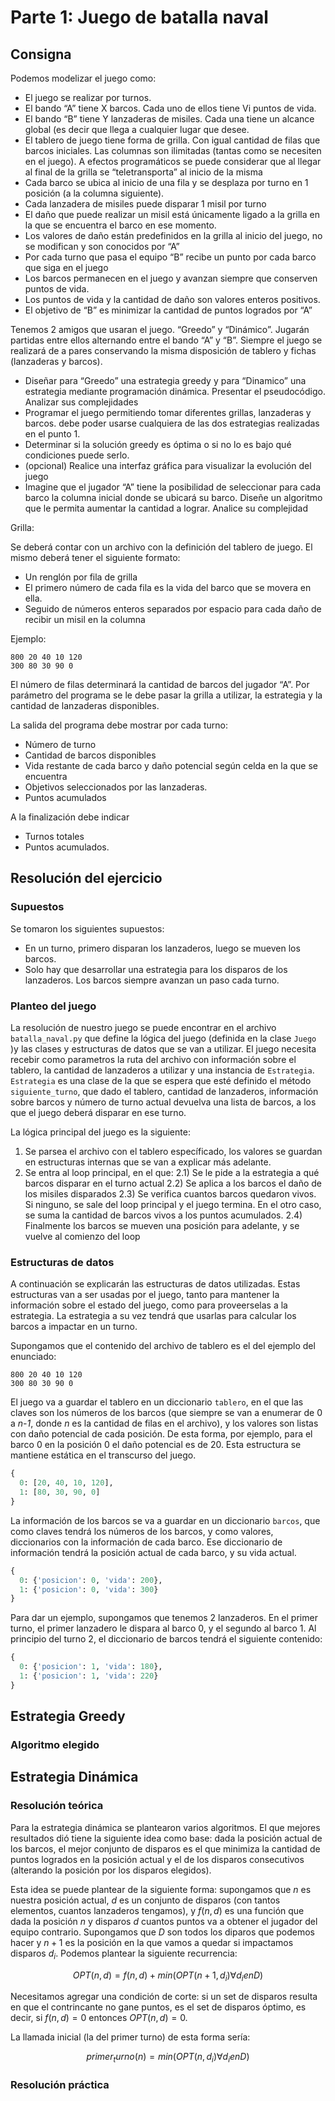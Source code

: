 
# Parte 1: Juego de batalla naval

## Consigna

Podemos modelizar el juego como:

 - El juego se realizar por turnos.
 - El bando “A” tiene X barcos. Cada uno de ellos tiene Vi puntos de vida.
 - El bando “B” tiene Y lanzaderas de misiles. Cada una tiene un alcance global (es decir que llega a cualquier lugar que desee.
 - El tablero de juego tiene forma de grilla. Con igual cantidad de filas que barcos iniciales. Las columnas son ilimitadas (tantas como se necesiten en el juego). A efectos programáticos se puede considerar que al llegar al final de la grilla se “teletransporta” al inicio de la misma
 - Cada barco se ubica al inicio de una fila y se desplaza por turno en 1 posición (a la columna siguiente).
 - Cada lanzadera de misiles puede disparar 1 misil por turno
 - El daño que puede realizar un misil está únicamente ligado a la grilla en la que se encuentra el barco en ese momento.
 - Los valores de daño están predefinidos en la grilla al inicio del juego, no se modifican y son conocidos por “A”
 - Por cada turno que pasa el equipo “B” recibe un punto por cada barco que siga en el juego
 - Los barcos permanecen en el juego y avanzan siempre que conserven puntos de vida.
 - Los puntos de vida y la cantidad de daño son valores enteros positivos.
 - El objetivo de “B” es minimizar la cantidad de puntos logrados por “A”

Tenemos 2 amigos que usaran el juego. “Greedo” y “Dinámico”. Jugarán partidas entre ellos alternando entre el bando “A” y “B”. Siempre el juego se realizará de a pares conservando la misma disposición de tablero y fichas (lanzaderas y barcos).

 - Diseñar para “Greedo” una estrategia greedy y para “Dinamico” una estrategia mediante programación dinámica. Presentar el pseudocódigo. Analizar sus complejidades
 - Programar el juego permitiendo tomar diferentes grillas, lanzaderas y barcos. debe poder usarse cualquiera de las dos estrategias realizadas en el punto 1.
 - Determinar si la solución greedy es óptima o si no lo es bajo qué condiciones puede serlo.
 - (opcional) Realice una interfaz gráfica para visualizar la evolución del juego
 - Imagine que el jugador “A” tiene la posibilidad de seleccionar para cada barco la columna inicial donde se ubicará su barco. Diseñe un algoritmo que le permita aumentar la cantidad a lograr. Analice su complejidad

Grilla:

Se deberá contar con un archivo con la definición del tablero de juego. El mismo deberá tener el siguiente formato:

 - Un renglón por fila de grilla
 - El primero número de cada fila es la vida del barco que se movera en ella.
 - Seguido de números enteros separados por espacio para cada daño de recibir un misil en la columna

Ejemplo:

```
800 20 40 10 120
300 80 30 90 0
```

El número de filas determinará la cantidad de barcos del jugador “A”. Por parámetro del programa se le debe pasar la grilla a utilizar, la estrategia y la cantidad de lanzaderas disponibles.

La salida del programa debe mostrar por cada turno:

 - Número de turno
 - Cantidad de barcos disponibles
 - Vida restante de cada barco y daño potencial según celda en la que se encuentra
 - Objetivos seleccionados por las lanzaderas.
 - Puntos acumulados

A la finalización debe indicar

 - Turnos totales
 - Puntos acumulados.


## Resolución del ejercicio

### Supuestos

Se tomaron los siguientes supuestos:

 - En un turno, primero disparan los lanzaderos, luego se mueven los barcos.
 - Solo hay que desarrollar una estrategia para los disparos de los lanzaderos. Los barcos siempre avanzan un paso cada turno.

### Planteo del juego

La resolución de nuestro juego se puede encontrar en el archivo `batalla_naval.py` que define la lógica del juego (definida en la clase `Juego` )y las clases y estructuras de datos que se van a utilizar. El juego necesita recebir como parametros la ruta del archivo con información sobre el tablero, la cantidad de lanzaderos a utilizar y una instancia de `Estrategia`. `Estrategia` es una clase de la que se espera que esté definido el método `siguiente_turno`, que dado el tablero, cantidad de lanzaderos, información sobre barcos y número de turno actual devuelva una lista de barcos, a los que el juego deberá disparar en ese turno.

La lógica principal del juego es la siguiente:

1) Se parsea el archivo con el tablero específicado, los valores se guardan en estructuras internas que se van a explicar más adelante.
2) Se entra al loop principal, en el que:
2.1) Se le pide a la estrategia a qué barcos disparar en el turno actual
2.2) Se aplica a los barcos el daño de los misiles disparados
2.3) Se verifica cuantos barcos quedaron vivos. Si ninguno, se sale del loop principal y el juego termina. En el otro caso, se suma la cantidad de barcos vivos a los puntos acumulados.
2.4) Finalmente los barcos se mueven una posición para adelante, y se vuelve al comienzo del loop

### Estructuras de datos

A continuación se explicarán las estructuras de datos utilizadas. Estas estructuras van a ser usadas por el juego, tanto para mantener la información sobre el estado del juego, como para proveerselas a la estrategia. La estrategia a su vez tendrá que usarlas para calcular los barcos a impactar en un turno.

Supongamos que el contenido del archivo de tablero es el del ejemplo del enunciado:

```
800 20 40 10 120
300 80 30 90 0
```

El juego va a guardar el tablero en un diccionario `tablero`, en el que las claves son los números de los barcos (que siempre se van a enumerar de 0 a *n-1*, donde *n* es la cantidad de filas en el archivo), y los valores son listas con daño potencial de cada posición. De esta forma, por ejemplo, para el barco 0 en la posición 0 el daño potencial es de 20. Esta estructura se mantiene estática en el transcurso del juego.

```python
{
  0: [20, 40, 10, 120],
  1: [80, 30, 90, 0]
}
```

La información de los barcos se va a guardar en un diccionario `barcos`, que como claves tendrá los números de los barcos, y como valores, diccionarios con la información de cada barco. Ese diccionario de información tendrá la posición actual de cada barco, y su vida actual.

```python
{
  0: {'posicion': 0, 'vida': 200},
  1: {'posicion': 0, 'vida': 300}
}
```

Para dar un ejemplo, supongamos que tenemos 2 lanzaderos. En el primer turno, el primer lanzadero le dispara al barco 0, y el segundo al barco 1. Al principio del turno 2, el diccionario de barcos tendrá el siguiente contenido:

```python
{
  0: {'posicion': 1, 'vida': 180},
  1: {'posicion': 1, 'vida': 220}
}
```


## Estrategia Greedy

### Algoritmo elegido



## Estrategia Dinámica

### Resolución teórica

Para la estrategia dinámica se plantearon varios algoritmos. El que mejores resultados dió tiene la siguiente idea como base: dada la posición actual de los barcos, el mejor conjunto de disparos es el que minimiza la cantidad de puntos logrados en la posición actual y el de los disparos consecutivos (alterando la posición por los disparos elegidos).

Esta idea se puede plantear de la siguiente forma: supongamos que $n$ es nuestra posición actual, $d$ es un conjunto de disparos (con tantos elementos, cuantos lanzaderos tengamos), y $f(n, d)$ es una función que dada la posición $n$ y disparos $d$ cuantos puntos va a obtener el jugador del equipo contrario. Supongamos que $D$ son todos los diparos que podemos hacer y $n+1$ es la posición en la que vamos a quedar si impactamos disparos $d_i$. Podemos plantear la siguiente recurrencia:

$$
OPT(n, d) = f(n, d) + min(OPT(n+1, d_i) \forall d_i en D)
$$

Necesitamos agregar una condición de corte: si un set de disparos resulta en que el contrincante no gane puntos, es el set de disparos óptimo, es decir, si $f(n, d) = 0$ entonces $OPT(n, d) = 0$.

La llamada inicial (la del primer turno) de esta forma sería:

$$
primer_turno(n) = min(OPT(n, d_i) \forall d_i en D)
$$


### Resolución práctica

